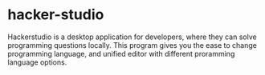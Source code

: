 # hacker-studio

Hackerstudio is a desktop application for developers, where they can solve programming questions locally. This program gives you the ease to change programming language, and unified editor with different proramming language options.

